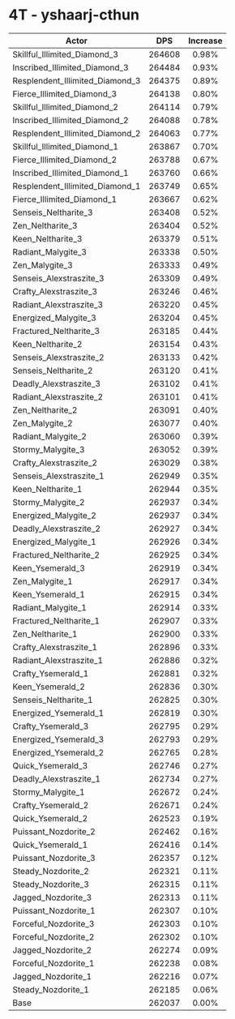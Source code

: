 # 4T - yshaarj-cthun
| Actor | DPS | Increase |
|---|:---:|:---:|
|Skillful_Illimited_Diamond_3|264608|0.98%|
|Inscribed_Illimited_Diamond_3|264484|0.93%|
|Resplendent_Illimited_Diamond_3|264375|0.89%|
|Fierce_Illimited_Diamond_3|264138|0.80%|
|Skillful_Illimited_Diamond_2|264114|0.79%|
|Inscribed_Illimited_Diamond_2|264088|0.78%|
|Resplendent_Illimited_Diamond_2|264063|0.77%|
|Skillful_Illimited_Diamond_1|263867|0.70%|
|Fierce_Illimited_Diamond_2|263788|0.67%|
|Inscribed_Illimited_Diamond_1|263760|0.66%|
|Resplendent_Illimited_Diamond_1|263749|0.65%|
|Fierce_Illimited_Diamond_1|263667|0.62%|
|Senseis_Neltharite_3|263408|0.52%|
|Zen_Neltharite_3|263404|0.52%|
|Keen_Neltharite_3|263379|0.51%|
|Radiant_Malygite_3|263338|0.50%|
|Zen_Malygite_3|263333|0.49%|
|Senseis_Alexstraszite_3|263309|0.49%|
|Crafty_Alexstraszite_3|263246|0.46%|
|Radiant_Alexstraszite_3|263220|0.45%|
|Energized_Malygite_3|263204|0.45%|
|Fractured_Neltharite_3|263185|0.44%|
|Keen_Neltharite_2|263154|0.43%|
|Senseis_Alexstraszite_2|263133|0.42%|
|Senseis_Neltharite_2|263120|0.41%|
|Deadly_Alexstraszite_3|263102|0.41%|
|Radiant_Alexstraszite_2|263101|0.41%|
|Zen_Neltharite_2|263091|0.40%|
|Zen_Malygite_2|263077|0.40%|
|Radiant_Malygite_2|263060|0.39%|
|Stormy_Malygite_3|263052|0.39%|
|Crafty_Alexstraszite_2|263029|0.38%|
|Senseis_Alexstraszite_1|262949|0.35%|
|Keen_Neltharite_1|262944|0.35%|
|Stormy_Malygite_2|262937|0.34%|
|Energized_Malygite_2|262937|0.34%|
|Deadly_Alexstraszite_2|262927|0.34%|
|Energized_Malygite_1|262926|0.34%|
|Fractured_Neltharite_2|262925|0.34%|
|Keen_Ysemerald_3|262919|0.34%|
|Zen_Malygite_1|262917|0.34%|
|Keen_Ysemerald_1|262915|0.34%|
|Radiant_Malygite_1|262914|0.33%|
|Fractured_Neltharite_1|262907|0.33%|
|Zen_Neltharite_1|262900|0.33%|
|Crafty_Alexstraszite_1|262896|0.33%|
|Radiant_Alexstraszite_1|262886|0.32%|
|Crafty_Ysemerald_1|262881|0.32%|
|Keen_Ysemerald_2|262836|0.30%|
|Senseis_Neltharite_1|262825|0.30%|
|Energized_Ysemerald_1|262819|0.30%|
|Crafty_Ysemerald_3|262795|0.29%|
|Energized_Ysemerald_3|262793|0.29%|
|Energized_Ysemerald_2|262765|0.28%|
|Quick_Ysemerald_3|262746|0.27%|
|Deadly_Alexstraszite_1|262734|0.27%|
|Stormy_Malygite_1|262672|0.24%|
|Crafty_Ysemerald_2|262671|0.24%|
|Quick_Ysemerald_2|262523|0.19%|
|Puissant_Nozdorite_2|262462|0.16%|
|Quick_Ysemerald_1|262416|0.14%|
|Puissant_Nozdorite_3|262357|0.12%|
|Steady_Nozdorite_2|262321|0.11%|
|Steady_Nozdorite_3|262315|0.11%|
|Jagged_Nozdorite_3|262313|0.11%|
|Puissant_Nozdorite_1|262307|0.10%|
|Forceful_Nozdorite_3|262303|0.10%|
|Forceful_Nozdorite_2|262302|0.10%|
|Jagged_Nozdorite_2|262274|0.09%|
|Forceful_Nozdorite_1|262238|0.08%|
|Jagged_Nozdorite_1|262216|0.07%|
|Steady_Nozdorite_1|262185|0.06%|
|Base|262037|0.00%|
